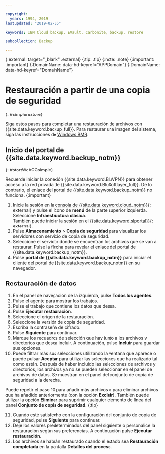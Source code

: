 ```yaml
---

copyright:
  years: 1994, 2019
lastupdated: "2019-02-05"

keywords: IBM Cloud backup, EVault, Carbonite, backup, restore

subcollection: Backup

---
```

{:external: target="_blank" .external}
{:tip: .tip}
{:note: .note}
{:important: .important}
{:DomainName: data-hd-keyref="APPDomain"}
{:DomainName: data-hd-keyref="DomainName"}

# Restauración a partir de una copia de seguridad
{: #simplerestore}

Siga estos pasos para completar una restauración de archivos con {{site.data.keyword.backup_full}}. Para restaurar una imagen del sistema, siga las instrucciones de [Windows BMR](/docs/infrastructure/Backup?topic=Backup-restoreBMR#restoreBMR).

## Inicio del portal de {{site.data.keyword.backup_notm}}
{: #startWebCCsimple}

Recuerde iniciar la conexión {{site.data.keyword.BluVPN}} para obtener acceso a la red privada de {{site.data.keyword.BluSoftlayer_full}}. De lo contrario, el enlace del portal de {{site.data.keyword.backup_notm}} no funciona.
{:important}

1. Inicie la sesión en la [consola de {{site.data.keyword.cloud_notm}}](https://{DomainName}){: external} y pulse el icono de **menú** de la parte superior izquierda. Seleccione **Infraestructura clásica**. <br/>
   También puede iniciar la sesión en el [{{site.data.keyword.slportal}}](https://control.softlayer.com/){: external}.
2. Pulse **Almacenamiento** > **Copia de seguridad** para visualizar los servidores con servicio de copia de seguridad.
3. Seleccione el servidor donde se encuentran los archivos que se van a restaurar. Pulse la flecha para revelar el enlace del portal de {{site.data.keyword.backup_notm}}.
4. Pulse **portal de {{site.data.keyword.backup_notm}}** para iniciar el cliente del portal de {{site.data.keyword.backup_notm}} en su navegador.

## Restauración de datos

1. En el panel de navegación de la izquierda, pulse **Todos los agentes**.
2. Pulse el agente para mostrar los trabajos.
3. Pulse el trabajo que contiene los datos que desea.
4. Pulse **Ejecutar restauración**.
5. Seleccione el origen de la restauración.
6. Seleccione la versión de copia de seguridad.
7. Escriba la contraseña de cifrado.
8. Pulse **Siguiente** para continuar.
9. Marque los recuadros de selección que hay junto a los archivos y directorios que desea incluir. A continuación, pulse **Incluir** para guardar sus opciones.
10. Puede filtrar más sus selecciones utilizando la ventana que aparece o puede pulsar **Aceptar** para utilizar las selecciones que ha realizado tal como están.
Después de haber incluido las selecciones de archivos y directorios, los archivos ya no se pueden seleccionar en el panel de archivos de datos. Se muestran en el panel del conjunto de copia de seguridad a la derecha.

   Puede repetir el paso 10 para añadir más archivos o para eliminar archivos que ha añadido anteriormente (con la opción **Excluir**). También puede utilizar la opción **Eliminar** para suprimir cualquier elemento de línea del panel **Conjunto de copia de seguridad**.
   {:tip}

11. Cuando esté satisfecho con la configuración del conjunto de copia de seguridad, pulse **Siguiente** para continuar.
12. Deje los valores predeterminados del panel siguiente o personalice la restauración según sus preferencias. A continuación pulse **Ejecutar restauración**.
13. Los archivos se habrán restaurado cuando el estado sea **Restauración completada** en la pantalla **Detalles del proceso**.
